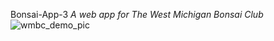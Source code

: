 Bonsai-App-3
*A web app for The West Michigan Bonsai Club*![wmbc_demo_pic](https://github.com/user-attachments/assets/8e8c9ab7-9c60-414b-b307-2b938d27abb5)
